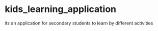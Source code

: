 # kids_learning_application
its an application for secondary students to learn by different activities
